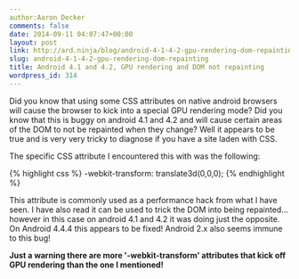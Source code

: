 ```yaml
---
author:Aaron Decker
comments: false
date: 2014-09-11 04:07:47+00:00
layout: post
link: http://ard.ninja/blog/android-4-1-4-2-gpu-rendering-dom-repainting/
slug: android-4-1-4-2-gpu-rendering-dom-repainting
title: Android 4.1 and 4.2, GPU rendering and DOM not repainting
wordpress_id: 314
---
```


Did you know that using some CSS attributes on native android browsers will cause the browser to kick into a special GPU rendering mode? Did you know that this is buggy on android 4.1 and 4.2 and will cause certain areas of the DOM to not be repainted when they change? Well it appears to be true and is very very tricky to diagnose if you have a site laden with CSS.

The specific CSS attribute I encountered this with was the following:

{% highlight css %}
-webkit-transform: translate3d(0,0,0);
{% endhighlight %}

This attribute is commonly used as a performance hack from what I have seen. I have also read it can be used to trick the DOM into being repainted... however in this case on android 4.1 and 4.2 it was doing just the opposite. On Android 4.4.4 this appears to be fixed! Android 2.x also seems immune to this bug!

**Just a warning there are more '-webkit-transform' attributes that kick off GPU rendering than the one I mentioned!**
